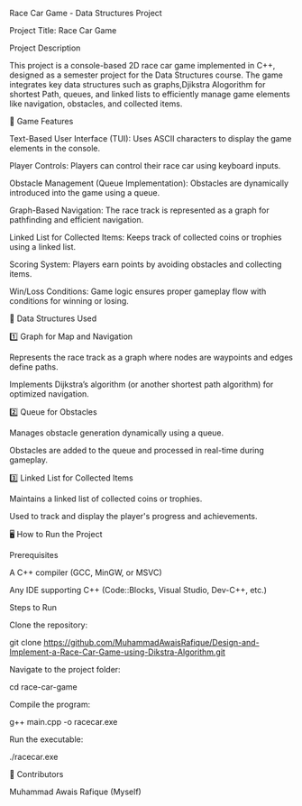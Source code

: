 Race Car Game - Data Structures Project

Project Title: Race Car Game

Project Description

This project is a console-based 2D race car game implemented in C++, designed as a semester project for the Data Structures course. The game integrates key data structures such as graphs,Djikstra Alogorithm for shortest Path, queues, and linked lists to efficiently manage game elements like navigation, obstacles, and collected items.

🚗 Game Features

Text-Based User Interface (TUI): Uses ASCII characters to display the game elements in the console.

Player Controls: Players can control their race car using keyboard inputs.

Obstacle Management (Queue Implementation): Obstacles are dynamically introduced into the game using a queue.

Graph-Based Navigation: The race track is represented as a graph for pathfinding and efficient navigation.

Linked List for Collected Items: Keeps track of collected coins or trophies using a linked list.

Scoring System: Players earn points by avoiding obstacles and collecting items.

Win/Loss Conditions: Game logic ensures proper gameplay flow with conditions for winning or losing.

📌 Data Structures Used

1️⃣ Graph for Map and Navigation

Represents the race track as a graph where nodes are waypoints and edges define paths.

Implements Dijkstra’s algorithm (or another shortest path algorithm) for optimized navigation.

2️⃣ Queue for Obstacles

Manages obstacle generation dynamically using a queue.

Obstacles are added to the queue and processed in real-time during gameplay.

3️⃣ Linked List for Collected Items

Maintains a linked list of collected coins or trophies.

Used to track and display the player's progress and achievements.

🖥️ How to Run the Project

Prerequisites

A C++ compiler (GCC, MinGW, or MSVC)

Any IDE supporting C++ (Code::Blocks, Visual Studio, Dev-C++, etc.)

Steps to Run

Clone the repository:

git clone https://github.com/MuhammadAwaisRafique/Design-and-Implement-a-Race-Car-Game-using-Dikstra-Algorithm.git

Navigate to the project folder:

cd race-car-game

Compile the program:

g++ main.cpp -o racecar.exe

Run the executable:

./racecar.exe

🤝 Contributors

Muhammad Awais Rafique (Myself)

